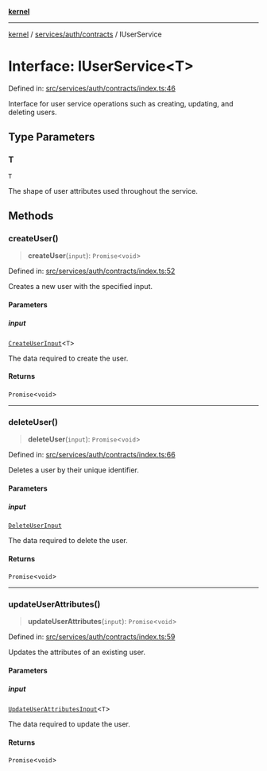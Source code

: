 [**kernel**](../../../../README.md)

***

[kernel](../../../../modules.md) / [services/auth/contracts](../README.md) / IUserService

# Interface: IUserService\<T\>

Defined in: [src/services/auth/contracts/index.ts:46](https://github.com/atolini/dyna-x/blob/9212a96a81963b1f87ab4e0a5690bd13f536ed17/src/services/auth/contracts/index.ts#L46)

Interface for user service operations such as creating, updating, and deleting users.

## Type Parameters

### T

`T`

The shape of user attributes used throughout the service.

## Methods

### createUser()

> **createUser**(`input`): `Promise`\<`void`\>

Defined in: [src/services/auth/contracts/index.ts:52](https://github.com/atolini/dyna-x/blob/9212a96a81963b1f87ab4e0a5690bd13f536ed17/src/services/auth/contracts/index.ts#L52)

Creates a new user with the specified input.

#### Parameters

##### input

[`CreateUserInput`](CreateUserInput.md)\<`T`\>

The data required to create the user.

#### Returns

`Promise`\<`void`\>

***

### deleteUser()

> **deleteUser**(`input`): `Promise`\<`void`\>

Defined in: [src/services/auth/contracts/index.ts:66](https://github.com/atolini/dyna-x/blob/9212a96a81963b1f87ab4e0a5690bd13f536ed17/src/services/auth/contracts/index.ts#L66)

Deletes a user by their unique identifier.

#### Parameters

##### input

[`DeleteUserInput`](DeleteUserInput.md)

The data required to delete the user.

#### Returns

`Promise`\<`void`\>

***

### updateUserAttributes()

> **updateUserAttributes**(`input`): `Promise`\<`void`\>

Defined in: [src/services/auth/contracts/index.ts:59](https://github.com/atolini/dyna-x/blob/9212a96a81963b1f87ab4e0a5690bd13f536ed17/src/services/auth/contracts/index.ts#L59)

Updates the attributes of an existing user.

#### Parameters

##### input

[`UpdateUserAttributesInput`](UpdateUserAttributesInput.md)\<`T`\>

The data required to update the user.

#### Returns

`Promise`\<`void`\>
